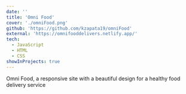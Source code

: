 ```yaml
---
date: ''
title: 'Omni Food'
cover: './omniFood.png'
github: 'https://github.com/kzapata19/omniFood'
external: 'https://omnifooddelivers.netlify.app/'
tech:
  - JavaScript
  - HTML
  - CSS
showInProjects: true
---
```


Omni Food, a responsive site with a beautiful design for a healthy food delivery service
